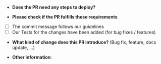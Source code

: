 * **Does the PR need any steps to deploy?**


* **Please check if the PR fulfills these requirements**
- [ ] The commit message follows our guidelines
- [ ] Our Tests for the changes have been added (for bug fixes / features)

* **What kind of change does this PR introduce?** (Bug fix, feature, docs update, ...)


* **Other information**:

